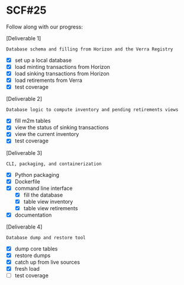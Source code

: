 # SCF#25

Follow along with our progress:

[Deliverable 1]

    Database schema and filling from Horizon and the Verra Registry

- [x] set up a local database
- [x] load minting transactions from Horizon
- [x] load sinking transactions from Horizon
- [x] load retirements from Verra
- [x] test coverage

[Deliverable 2]

    Database logic to compute inventory and pending retirements views

- [x] fill m2m tables
- [x] view the status of sinking transactions
- [x] view the current inventory
- [x] test coverage

[Deliverable 3]

    CLI, packaging, and containerization

- [x] Python packaging
- [x] Dockerfile
- [x] command line interface
  - [x] fill the database
  - [x] table view inventory
  - [x] table view retirements
- [x] documentation

[Deliverable 4]

    Database dump and restore tool

- [x] dump core tables
- [x] restore dumps
- [x] catch up from live sources
- [x] fresh load
- [ ] test coverage
